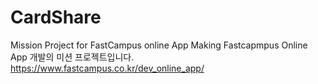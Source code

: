 # CardShare
Mission Project for FastCampus online App Making
Fastcapmpus Online App 개발의 미션 프로젝트입니다. 
https://www.fastcampus.co.kr/dev_online_app/
